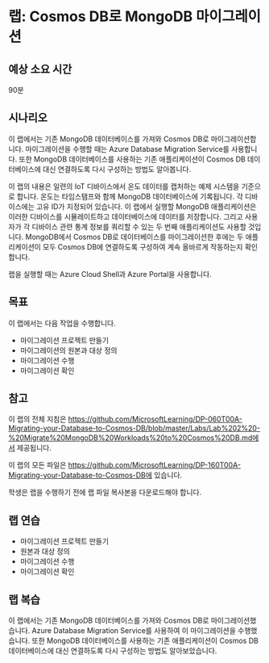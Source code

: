 ﻿---
lab:
    title: 'Cosmos DB로 MongoDB 마이그레이션'
    module: '모듈 2: Cosmos DB로 MongoDB 워크로드 마이그레이션'
---
 
# 랩: Cosmos DB로 MongoDB 마이그레이션

## 예상 소요 시간

90분

## 시나리오

이 랩에서는 기존 MongoDB 데이터베이스를 가져와 Cosmos DB로 마이그레이션합니다. 마이그레이션을 수행할 때는 Azure Database Migration Service를 사용합니다. 또한 MongoDB 데이터베이스를 사용하는 기존 애플리케이션이 Cosmos DB 데이터베이스에 대신 연결하도록 다시 구성하는 방법도 알아봅니다.

이 랩의 내용은 일련의 IoT 디바이스에서 온도 데이터를 캡처하는 예제 시스템을 기준으로 합니다. 온도는 타임스탬프와 함께 MongoDB 데이터베이스에 기록됩니다. 각 디바이스에는 고유 ID가 지정되어 있습니다. 이 랩에서 실행할 MongoDB 애플리케이션은 이러한 디바이스를 시뮬레이트하고 데이터베이스에 데이터를 저장합니다. 그리고 사용자가 각 디바이스 관련 통계 정보를 쿼리할 수 있는 두 번째 애플리케이션도 사용할 것입니다. MongoDB에서 Cosmos DB로 데이터베이스를 마이그레이션한 후에는 두 애플리케이션이 모두 Cosmos DB에 연결하도록 구성하여 계속 올바르게 작동하는지 확인합니다.

랩을 실행할 때는 Azure Cloud Shell과 Azure Portal을 사용합니다.

## 목표

이 랩에서는 다음 작업을 수행합니다.

* 마이그레이션 프로젝트 만들기
* 마이그레이션의 원본과 대상 정의
* 마이그레이션 수행
* 마이그레이션 확인

## 참고

이 랩의 전체 지침은 https://github.com/MicrosoftLearning/DP-060T00A-Migrating-your-Database-to-Cosmos-DB/blob/master/Labs/Lab%202%20-%20Migrate%20MongoDB%20Workloads%20to%20Cosmos%20DB.md에서 제공됩니다.

이 랩의 모든 파일은 https://github.com/MicrosoftLearning/DP-160T00A-Migrating-your-Database-to-Cosmos-DB에 있습니다.

학생은 랩을 수행하기 전에 랩 파일 복사본을 다운로드해야 합니다.

## 랩 연습

* 마이그레이션 프로젝트 만들기
* 원본과 대상 정의
* 마이그레이션 수행
* 마이그레이션 확인

## 랩 복습

이 랩에서는 기존 MongoDB 데이터베이스를 가져와 Cosmos DB로 마이그레이션했습니다. Azure Database Migration Service를 사용하여 이 마이그레이션을 수행했습니다. 또한 MongoDB 데이터베이스를 사용하는 기존 애플리케이션이 Cosmos DB 데이터베이스에 대신 연결하도록 다시 구성하는 방법도 알아보았습니다.
